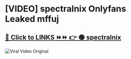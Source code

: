 
 # [VIDEO] spectralnix Onlyfans Leaked mffuj

## <h2><a href="https://clipsfans.com/spectralnix&ref=git">🔗 Click to LINKS ⏩⏩ 👉 🟢 spectralnix </a></h2>

<a href="https://clipsfans.com/spectralnix&ref=git" rel="nofollow" data-target="animated-image.originalLink"><img src="https://i.ibb.co.com/xMMVF88/686577567.gif" alt="Viral Video Original" style="max-width: 100%; display: inline-block;" data-target="animated-image.originalImage"></a>

